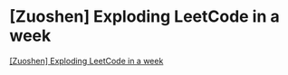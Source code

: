 # [Zuoshen] Exploding LeetCode in a week
[[Zuoshen] Exploding LeetCode in a week](https://aiwithcloud.com/2022/09/16/zuoshen_exploding_leetcode_in_a_week/)